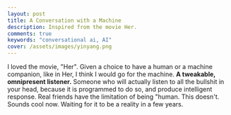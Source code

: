 ```yaml
---
layout: post
title: A Conversation with a Machine
description: Inspired from the movie Her.
comments: true
keywords: "conversational ai, AI"
cover: /assets/images/yinyang.png
---
```


I loved the movie, "Her". Given a choice to have a human or a machine companion, like in Her, I think I would go for the machine. **A tweakable, omnipresent listener.** Someone who will actually listen to all the bullshit in your head, because it is programmed to do so, and produce intelligent response. Real friends have the limitation of being "human. This doesn't. Sounds cool now. Waiting for it to be a reality in a few years.
